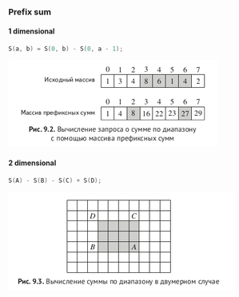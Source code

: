 ### Prefix sum

#### 1 dimensional

```c++
S(a, b) = S(0, b) - S(0, a - 1);
```

![](img/1dim.png)

#### 2 dimensional

```c++
S(A) - S(B) - S(C) + S(D);
```

![](img/2dim.png)